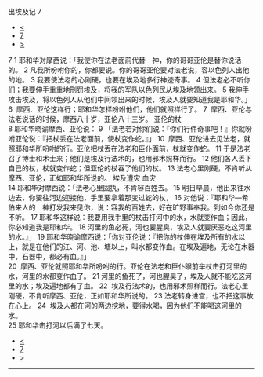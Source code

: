 ﻿





 出埃及记 7




* [<](bible/EXO06.md)
* [7](bible/EXO.md)
* [>](bible/EXO08.md)



 
7 
1 耶和华对摩西说：「我使你在法老面前代替　神，你的哥哥亚伦是替你说话的。 
2 凡我所吩咐你的，你都要说。你的哥哥亚伦要对法老说，容以色列人出他的地。 
3 我要使法老的心刚硬，也要在埃及地多行神迹奇事。 
4 但法老必不听你们；我要伸手重重地刑罚埃及，将我的军队以色列民从埃及地领出来。 
5 我伸手攻击埃及，将以色列人从他们中间领出来的时候，埃及人就要知道我是耶和华。」 
6  摩西、亚伦这样行；耶和华怎样吩咐他们，他们就照样行了。 
7  摩西、亚伦与法老说话的时候，摩西八十岁，亚伦八十三岁。 亚伦的杖  
8 耶和华晓谕摩西、亚伦说： 
9 「法老若对你们说：『你们行件奇事吧！』你就吩咐亚伦说：『把杖丢在法老面前，使杖变作蛇。』」 
10  摩西、亚伦进去见法老，就照耶和华所吩咐的行。亚伦把杖丢在法老和臣仆面前，杖就变作蛇。 
11 于是法老召了博士和术士来；他们是埃及行法术的，也用邪术照样而行。 
12 他们各人丢下自己的杖，杖就变作蛇；但亚伦的杖吞了他们的杖。 
13 法老心里刚硬，不肯听从摩西、亚伦，正如耶和华所说的。 埃及遭灾 血灾  
14 耶和华对摩西说：「法老心里固执，不肯容百姓去。 
15 明日早晨，他出来往水边去，你要往河边迎接他，手里要拿着那变过蛇的杖， 
16 对他说：『耶和华—希伯来人的　神打发我来见你，说：容我的百姓去，好在旷野事奉我。到如今你还是不听。 
17 耶和华这样说：我要用我手里的杖击打河中的水，水就变作血；因此，你必知道我是耶和华。 
18 河里的鱼必死，河也要腥臭，埃及人就要厌恶吃这河里的水。』」 
19 耶和华晓谕摩西说：「你对亚伦说：『把你的杖伸在埃及所有的水以上，就是在他们的江、河、池、塘以上，叫水都变作血。在埃及遍地，无论在木器中，石器中，都必有血。』」  
20  摩西、亚伦就照耶和华所吩咐的行。亚伦在法老和臣仆眼前举杖击打河里的水，河里的水都变作血了。 
21 河里的鱼死了，河也腥臭了，埃及人就不能吃这河里的水；埃及遍地都有了血。 
22  埃及行法术的，也用邪术照样而行。法老心里刚硬，不肯听摩西、亚伦，正如耶和华所说的。 
23 法老转身进宫，也不把这事放在心上。 
24  埃及人都在河的两边挖地，要得水喝，因为他们不能喝这河里的水。  
25 耶和华击打河以后满了七天。 
* [<](bible/EXO06.md)
* [7](bible/EXO.md)
* [>](bible/EXO08.md)





---









